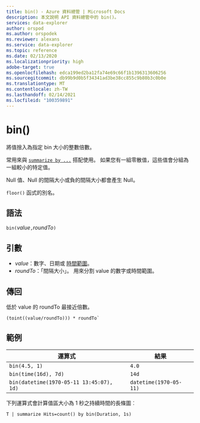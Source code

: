 ```yaml
---
title: bin() - Azure 資料總管 | Microsoft Docs
description: 本文說明 API 資料總管中的 bin()。
services: data-explorer
author: orspod
ms.author: orspodek
ms.reviewer: alexans
ms.service: data-explorer
ms.topic: reference
ms.date: 02/13/2020
ms.localizationpriority: high
adobe-target: true
ms.openlocfilehash: edca199ed2ba12fa74e69c66f1b1396313606256
ms.sourcegitcommit: db99b9d0b5f34341ad3be38cc855c9b80b3c0b0e
ms.translationtype: MT
ms.contentlocale: zh-TW
ms.lasthandoff: 02/14/2021
ms.locfileid: "100359891"
---
```

# <a name="bin"></a>bin()

將值捨入為指定 bin 大小的整數倍數。 

常用來與 [`summarize by ...`](./summarizeoperator.md) 搭配使用。
如果您有一組零散值，這些值會分組為一組較小的特定值。

Null 值、Null 的間隔大小或負的間隔大小都會產生 Null。 

`floor()` 函式的別名。

## <a name="syntax"></a>語法

`bin(`*value*`,`*roundTo*`)`

## <a name="arguments"></a>引數

* *value*：數字、日期或 [時間範圍](scalar-data-types/timespan.md)。 
* *roundTo*：「間隔大小」。 用來分割 value  的數字或時間範圍。 

## <a name="returns"></a>傳回

低於 value 的 roundTo 最接近倍數。  
 
```kusto
(toint((value/roundTo))) * roundTo`
```

## <a name="examples"></a>範例

運算式 | 結果
---|---
`bin(4.5, 1)` | `4.0`
`bin(time(16d), 7d)` | `14d`
`bin(datetime(1970-05-11 13:45:07), 1d)`|  `datetime(1970-05-11)`


下列運算式會計算值區大小為 1 秒之持續時間的長條圖︰

```kusto
T | summarize Hits=count() by bin(Duration, 1s)
```
